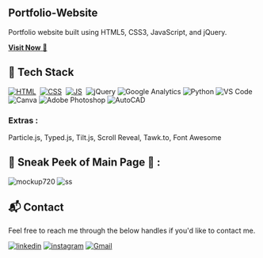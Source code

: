 ## Portfolio-Website
Portfolio website built using HTML5, CSS3, JavaScript, and jQuery.

<a href="https://[GANTI_DENGAN_URL_PORTFOLIO_ANDA]" target="_blank">**Visit Now** 🚀</a>


## 📌 Tech Stack
[![HTML](https://img.shields.io/badge/html5%20-%23E34F26.svg?&style=for-the-badge&logo=html5&logoColor=white)](https://github.com/jigar-sable/Portfolio-Website/search?l=html)&nbsp;
[![CSS](https://img.shields.io/badge/css3%20-%231572B6.svg?&style=for-the-badge&logo=css3&logoColor=white)](https://github.com/jigar-sable/Portfolio-Website/search?l=css)&nbsp;
[![JS](https://img.shields.io/badge/javascript%20-%23323330.svg?&style=for-the-badge&logo=javascript&logoColor=%23F7DF1E)](https://github.com/jigar-sable/Portfolio-Website/search?l=javascript)&nbsp;
<img alt="jQuery" src="https://img.shields.io/badge/jquery-%230769AD.svg?style=for-the-badge&logo=jquery&logoColor=white"/>
<img alt="Google Analytics" src="https://img.shields.io/badge/Google%20Analytics-E37400?style=for-the-badge&logo=google-analytics&logoColor=white"/>
<img alt="Python" src="https://img.shields.io/badge/Python-3670A0?style=for-the-badge&logo=python&logoColor=ffdd54"/>
<img alt="VS Code" src="https://img.shields.io/badge/VS%20Code-007ACC?style=for-the-badge&logo=visual-studio-code&logoColor=white"/>
<img alt="Canva" src="https://img.shields.io/badge/Canva-00C4CC?style=for-the-badge&logo=canva&logoColor=white"/>
<img alt="Adobe Photoshop" src="https://img.shields.io/badge/Adobe%20Photoshop-31A8FF?style=for-the-badge&logo=adobe-photoshop&logoColor=white"/>
<img alt="AutoCAD" src="https://img.shields.io/badge/AutoCAD-2F302F?style=for-the-badge&logo=autodesk&logoColor=white"/>

### Extras : 
Particle.js, Typed.js, Tilt.js, Scroll Reveal, Tawk.to, Font Awesome

## 📌 Sneak Peek of Main Page 🙈 :
![mockup720](https://user-images.githubusercontent.com/64949957/124947013-1f682080-e02d-11eb-977e-df3bbd4fa838.png)
![ss](https://user-images.githubusercontent.com/64949957/159113640-d92665a8-f614-42b3-8456-66b97fc2e651.png)


<h2>📬 Contact</h2>

Feel free to reach me through the below handles if you'd like to contact me.

[![linkedin](https://img.shields.io/badge/LinkedIn-0077B5?style=for-the-badge&logo=linkedin&logoColor=white)](https://www.linkedin.com/in/muhamad-imam-fahurrozi-424789255)
[![instagram](https://img.shields.io/badge/Instagram-E4405F?style=for-the-badge&logo=instagram&logoColor=white)](https://www.instagram.com/muhamadimamfa)
[![Gmail](https://img.shields.io/badge/Gmail-D14836?style=for-the-badge&logo=gmail&logoColor=white)](mailto:imamfahurrozi@gmail.com)
